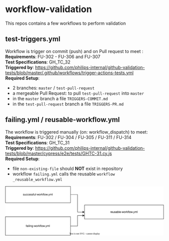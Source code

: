 # workflow-validation

This repos contains a few workflows to perform validation

## test-triggers.yml

Workflow is trigger on commit (push) and on Pull request to meet :   
**Requirements**:  FU-302 - FU-306 and FU-307    
**Test Specifications**: GH_TC_32   
**Triggered by**: https://github.com/philips-internal/github-validation-tests/blob/master/.github/workflows/trigger-actions-tests.yml    
**Required Setup**: 
- 2 branches: ``master`` / ``test-pull-request``
- a mergeable Pull Request: to pull ``test-pull-request`` into ``master``
- in the ``master`` branch a file ``TRIGGERS-COMMIT.md``
- in the ``test-pull-request`` branch a file ``TRIGGERS-PR.md`` 

## failing.yml / reusable-workflow.yml

The workflow is triggered manually (on: workflow_dispatch) to meet:   
**Requirements**: FU-302 / FU-304 / FU-305 / FU-311 / FU-314   
**Test Specifications**: GH_TC_31   
**Triggered by**: https://github.com/philips-internal/github-validation-tests/blob/master/cypress/e2e/tests/GHTC-31.cy.js   
**Required Setup**: 
- file ``non-existing-file`` should **NOT** exist in repository
- workflow ``failing.yml`` calls the reusable ``workflow _reusable_workflow.yml``

<img src="./workflows.svg">
